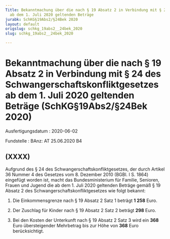 ```yaml
---
Title: Bekanntmachung über die nach § 19 Absatz 2 in Verbindung mit § 24 des Schwangerschaftskonfliktgesetzes
  ab dem 1. Juli 2020 geltenden Beträge
jurabk: SchKG§19Abs2/§24Bek 2020
layout: default
origslug: schkg_19abs2__24bek_2020
slug: schkg_19abs2__24bek_2020

---
```


# Bekanntmachung über die nach § 19 Absatz 2 in Verbindung mit § 24 des Schwangerschaftskonfliktgesetzes ab dem 1. Juli 2020 geltenden Beträge (SchKG§19Abs2/§24Bek 2020)

Ausfertigungsdatum
:   2020-06-02

Fundstelle
:   BAnz: AT 25.06.2020 B4


## (XXXX)

Aufgrund des § 24 des Schwangerschaftskonfliktgesetzes, der durch Artikel 36 Nummer 4 des Gesetzes vom 8. Dezember 2010 (BGBl. I S. 1864) eingefügt worden ist, macht das Bundesministerium für Familie, Senioren, Frauen und Jugend die ab dem 1. Juli 2020 geltenden Beträge gemäß § 19 Absatz 2 des Schwangerschaftskonfliktgesetzes wie folgt bekannt:

1.  Die Einkommensgrenze nach § 19 Absatz 2 Satz 1 beträgt **1 258**                    Euro.


2.  Der Zuschlag für Kinder nach § 19 Absatz 2 Satz 2 beträgt **298**                    Euro.


3.  Bei den Kosten der Unterkunft nach § 19 Absatz 2 Satz 3 wird ein **368**                    Euro übersteigender Mehrbetrag bis zur Höhe von **368**                    Euro berücksichtigt.




